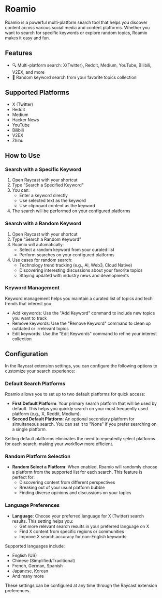 # Roamio

Roamio is a powerful multi-platform search tool that helps you discover content across various social media and content platforms. Whether you want to search for specific keywords or explore random topics, Roamio makes it easy and fun.

## Features

- 🔍 Multi-platform search: X(Twitter), Reddit, Medium, YouTube, Bilibili, V2EX, and more
- 🎲 Random keyword search from your favorite topics collection

## Supported Platforms

- X (Twitter)
- Reddit
- Medium
- Hacker News
- YouTube
- Bilibili
- V2EX
- Zhihu


## How to Use

### Search with a Specific Keyword

1. Open Raycast with your shortcut
2. Type "Search a Specified Keyword"
3. You can:
   - Enter a keyword directly
   - Use selected text as the keyword
   - Use clipboard content as the keyword
4. The search will be performed on your configured platforms

### Search with a Random Keyword

1. Open Raycast with your shortcut
2. Type "Search a Random Keyword"
3. Roamio will automatically:
   - Select a random keyword from your curated list
   - Perform searches on your configured platforms
4. Use cases for random search:
   - Technology trend tracking (e.g., AI, Web3, Cloud Native)
   - Discovering interesting discussions about your favorite topics
   - Staying updated with industry news and developments

### Keyword Management

Keyword management helps you maintain a curated list of topics and tech trends that interest you:

- Add keywords: Use the "Add Keyword" command to include new topics you want to track
- Remove keywords: Use the "Remove Keyword" command to clean up outdated or irrelevant topics
- Edit keywords: Use the "Edit Keywords" command to refine your interest collection



## Configuration

In the Raycast extension settings, you can configure the following options to customize your search experience:

### Default Search Platforms

Roamio allows you to set up to two default platforms for quick access:

- **First Default Platform**: Your primary search platform that will be used by default. This helps you quickly search on your most frequently used platform (e.g., X, Reddit, Medium).
- **Second Default Platform**: An optional secondary platform for simultaneous search. You can set it to "None" if you prefer searching on a single platform.

Setting default platforms eliminates the need to repeatedly select platforms for each search, making your workflow more efficient.

### Random Platform Selection

- **Random Select a Platform**: When enabled, Roamio will randomly choose a platform from the supported list for each search. This feature is perfect for:
  - Discovering content from different perspectives
  - Breaking out of your usual platform bubble
  - Finding diverse opinions and discussions on your topics

### Language Preferences

- **Language**: Choose your preferred language for X (Twitter) search results. This setting helps you:
  - Get more relevant search results in your preferred language on X
  - Find X content from specific regions or communities
  - Improve X search accuracy for non-English keywords

Supported languages include:
- English (US)
- Chinese (Simplified/Traditional)
- French, German, Spanish
- Japanese, Korean
- And many more

These settings can be configured at any time through the Raycast extension preferences.
